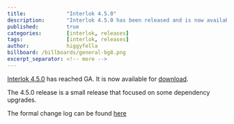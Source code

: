 ```yaml
---
title:             "Interlok 4.5.0"
description:       "Interlok 4.5.0 has been released and is now available for download."
published:         true
categories:        [interlok, releases]
tags:              [interlok, releases]
author:            higgyfella
billboard: /billboards/general-bg8.png
excerpt_separator: <!-- more -->
---
```


[Interlok 4.5.0](https://development.adaptris.net/installers/Interlok/4.5.0/) has reached GA. It is now available for [download](https://development.adaptris.net/installers/Interlok/4.5.0/).

<!-- more -->

The 4.5.0 release is a small release that focused on some dependency upgrades.

The formal change log can be found [here](https://interlok.adaptris.net/interlok-docs/#/pages/overview/changelog)
